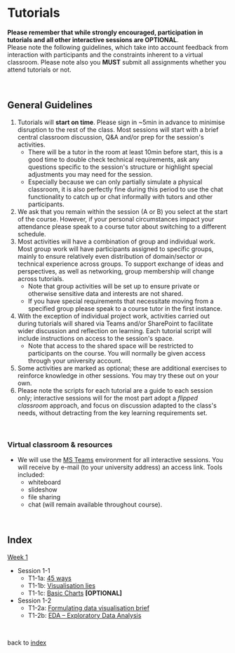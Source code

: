 # Tutorials

**Please remember that while strongly encouraged, participation in tutorials and all other interactive sessions are OPTIONAL**.  
Please note the following guidelines, which take into account feedback from interaction with participants and the constraints inherent to a virtual classroom. Please note also you **MUST** submit all assignments whether you attend tutorials or not. 
<p>&nbsp;</p>


## General Guidelines

1. Tutorials will **start on time**. Please sign in ~5min in advance to minimise disruption to the rest of the class. Most sessions will start with a brief central classroom discussion, Q&A and/or prep for the session's activities.
    - There will be a tutor in the room at least 10min before start, this is a good time to double check technical requirements,  ask any questions specific to the session's structure or highlight special adjustments you may need for the session. 
    - Especially because we can only partially simulate a physical classroom, it is also perfectly fine during this period to use the chat functionality to catch up or chat informally with tutors and other participants.
1. We ask that you remain within the session (A or B) you select at the start of the course. However, if your personal circumstances impact your attendance please speak to a course tutor about switching to a different schedule.
1. Most activities will have a combination of group and individual work. Most group work will have participants assigned to specific groups, mainly to ensure relatively even distribution of domain/sector or technical experience across groups. To support exchange of ideas and perspectives, as well as networking, group membership will change across tutorials.
    - Note that group activities will be set up to ensure private or otherwise sensitive data and interests are not shared.
    - If you have special requirements that necessitate moving from a specified group please speak to a course tutor in the first instance.
1. With the exception of individual project work, activities carried out during tutorials will shared via Teams and/or SharePoint to facilitate wider discussion and reflection on learning. Each tutorial script will include instructions on access to the session's space. 
    - Note that access to the shared space will be restricted to participants on the course. You will normally be given access through your university account.
1. Some activities are marked as optional; these are additional exercises to reinforce knowledge in other sessions. You may try these out on your own. 
1. Please note the scripts for each tutorial are a guide to each session only; interactive sessions will for the most part adopt a *flipped classroom* approach, and focus on discussion adapted to the class's needs, without detracting from the key learning requirements set.

<br />

### Virtual classroom &amp; resources
* We will use the [MS Teams](http://bit.ly/DataVis4ProfTeams2021) environment for all interactive sessions. You will receive by e-mail (to your university address) an access link. Tools included:
    - whiteboard 
    - slideshow
    - file sharing
    - chat (will remain available throughout course).
<p>&nbsp;</p>



<a name = "index"></a>
## Index

[Week 1](session-1-1#tutorial)  
* Session 1-1
    * T1-1a: [45 ways](session-1-1#tutorial-fortyfive_ways)  
    * T1-1b: [Visualisation lies](session-1-1#tutorial-vis_lies)  
    * T1-1c: [Basic Charts](session-1-1#tutorial-basic_charts) **[OPTIONAL]**
* Session 1-2
    * T1-2a: [Formulating data visualisation brief](session-1-2#tutorial-project_brief)
    * T1-2b: [EDA &ndash; Exploratory Data Analysis](session-1-2#tutorial-eda_1)


<!-- 
[Week 2](tutorials_week_2.md)  
* Session 2-1
    * T2-1: [Design (Sketching)](tutorials_week_2.md#2-1)
* Session 2-2
    * T2-2a: [Tool Marketplace](tutorials_week_2.md#2-2a)
    * T2-2b: [VisBrowser Exercise &amp; Tool Discussion](tutorials_week_2.md#2-2b)


[Week 3](tutorials_week_3.md)  
* Session 3-1
    * T3-1: [EDA &ndash; Own Data](tutorials_week_3.md#3-1)
* Session 3-2
    * T3-2: [Critical Analysis](tutorials_week_3.md#3-2)

[Week 3](tutorials_week_3.md)  
[Week 4](tutorials_week_4.md)  
[Week 5](tutorials_week_5.md) 
-->
<p>&nbsp;</p>


back to [index](index)

